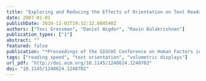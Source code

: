 ```yaml
---
title: "Exploring and Reducing the Effects of Orientation on Text Readability in Volumetric Displays"
date: 2007-01-01
publishDate: 2019-12-03T19:32:32.084540Z
authors: ["Tovi Grossman", "Daniel Wigdor", "Ravin Balakrishnan"]
publication_types: ["1"]
abstract: ""
featured: false
publication: "*Proceedings of the SIGCHI Conference on Human Factors in Computing Systems*"
tags: ["reading speed", "text orientation", "volumetric displays"]
url_pdf: "http://doi.acm.org/10.1145/1240624.1240702"
doi: "10.1145/1240624.1240702"
---
```


